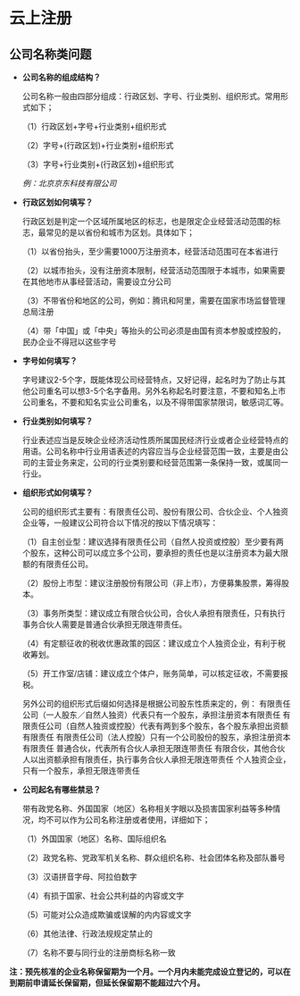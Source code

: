# 云上注册

## 公司名称类问题

- **公司名称的组成结构？**

  公司名称一般由四部分组成：行政区划、字号、行业类别、组织形式。常用形式如下；
 
   （1）行政区划+字号+行业类别+组织形式
 
   （2）字号+(行政区划)+行业类别+组织形式
 
   （3）字号+行业类别+(行政区划)+组织形式
   
    *例：北京京东科技有限公司*

- **行政区划如何填写？**

  行政区划是判定一个区域所属地区的标志，也是限定企业经营活动范围的标志，最常见的是以省份和城市为区划。具体如下；

   （1）以省份抬头，至少需要1000万注册资本，经营活动范围可在本省进行

   （2）以城市抬头，没有注册资本限制，经营活动范围限于本城市，如果需要在其他地市从事经营活动，需要设立分公司

   （3）不带省份和地区的公司，例如：腾讯和阿里，需要在国家市场监督管理总局注册

   （4）带「中国」或「中央」等抬头的公司必须是由国有资本参股或控股的，民办企业不得冠以这些字号
 
- **字号如何填写？**

  字号建议2-5个字，既能体现公司经营特点，又好记得，起名时为了防止与其他公司重名可以想3-5个名字备用。另外名称起名时要注意，不要和知名上市公司重名，不要和知名实业公司重名，以及不得带国家禁限词，敏感词汇等。
  
- **行业类别如何填写？**

  行业表述应当是反映企业经济活动性质所属国民经济行业或者企业经营特点的用语。公司名称中行业用语表述的内容应当与企业经营范围一致，主要是由公司的主营业务来定，公司的行业类别要和经营范围第一条保持一致，或属同一行业。
  
- **组织形式如何填写？**

   公司的组织形式主要有：有限责任公司、股份有限公司、合伙企业、个人独资企业等，一般建议公司符合以下情况的按以下情况填写：

    （1）自主创业型：建议选择有限责任公司（自然人投资或控股）至少要有两个股东，这种公司可以成立多个公司，要承担的责任也是以注册资本为最大限额的有限责任公司。

    （2）股份上市型：建议注册股份有限公司（非上市），方便募集股票，筹得股本。
 
    （3）事务所类型：建议成立有限合伙公司，合伙人承担有限责任，只有执行事务合伙人需要是普通合伙承担无限连带责任。

    （4）有定额征收的税收优惠政策的园区：建议成立个人独资企业，有利于税收筹划。

    （5）开工作室/店铺：建议成立个体户，账务简单，可以核定征收，不需要报税。

    另外公司的组织形式后缀如何选择是根据公司股东性质来定的，例：
有限责任公司（一人股东／自然人独资）代表只有一个股东，承担注册资本有限责任
有限责任公司（自然人独资或控股）代表有两到多个股东，各个股东承担出资额有限责任
有限责任公司（法人控股）只有一个公司股份的股东，承担注册资本有限责任
普通合伙，代表所有合伙人承担无限连带责任
有限合伙，其他合伙人以出资额承担有限责任，执行事务合伙人承担无限连带责任
个人独资企业，只有一个股东，承担无限连带责任 

- **公司起名有哪些禁忌？**

  带有政党名称、外国国家（地区）名称相关字眼以及损害国家利益等多种情况，均不可以作为公司名称注册或者使用，详细如下；

  （1）外国国家（地区）名称、国际组织名

  （2）政党名称、党政军机关名称、群众组织名称、社会团体名称及部队番号

  （3）汉语拼音字母、阿拉伯数字

  （4）有损于国家、社会公共利益的内容或文字

  （5）可能对公众造成欺骗或误解的内内容或文字

  （6）其他法律、行政法规规定禁止的

  （7）名称不要与同行业的注册商标名称一致

 **注：预先核准的企业名称保留期为一个月。一个月内未能完成设立登记的，可以在到期前申请延长保留期，但延长保留期不能超过六个月。**
